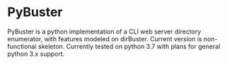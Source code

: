 # PyBuster

PyBuster is a python implementation of a CLI web server directory enumerator, with features modeled on dirBuster. Current version is non-functional skeleton. Currently tested on python 3.7 with plans for general python 3.x support.